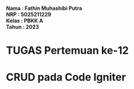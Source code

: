 **<br>Nama : Fathin Muhashibi Putra**
**<br>NRP : 5025211229**
**<br>Kelas : PBKK A**
**<br>Tahun : 2023**

# TUGAS Pertemuan ke-12
# CRUD pada Code Igniter
